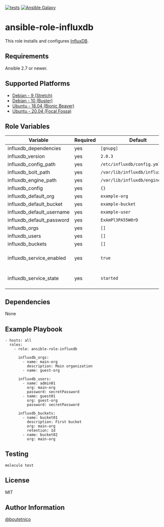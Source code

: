 [![tests](https://github.com/boutetnico/ansible-role-influxdb/workflows/Test%20ansible%20role/badge.svg)](https://github.com/boutetnico/ansible-role-influxdb/actions?query=workflow%3A%22Test+ansible+role%22)
[![Ansible Galaxy](https://img.shields.io/badge/galaxy-boutetnico.influxdb-blue.svg)](https://galaxy.ansible.com/boutetnico/influxdb)


ansible-role-influxdb
=====================

This role installs and configures [InfluxDB](https://docs.influxdata.com/influxdb/v2.0/).

Requirements
------------

Ansible 2.7 or newer.

Supported Platforms
-------------------

- [Debian - 9 (Stretch)](https://wiki.debian.org/DebianStretch)
- [Debian - 10 (Buster)](https://wiki.debian.org/DebianBuster)
- [Ubuntu - 18.04 (Bionic Beaver)](http://releases.ubuntu.com/18.04/)
- [Ubuntu - 20.04 (Focal Fossa)](http://releases.ubuntu.com/20.04/)

Role Variables
--------------

| Variable                  | Required | Default                          | Choices   | Comments                     |
|---------------------------|----------|----------------------------------|-----------|------------------------------|
| influxdb_dependencies     | yes      | `[gnupg]`                        | list      |                              |
| influxdb_version          | yes      | `2.0.3`                          | string    |                              |
| influxdb_config_path      | yes      | `/etc/influxdb/config.yml`       | string    |                              |
| influxdb_bolt_path        | yes      | `/var/lib/influxdb/influxd.bolt` | string    |                              |
| influxdb_engine_path      | yes      | `/var/lib/influxdb/engine`       | string    |                              |
| influxdb_config           | yes      | `{}`                             | dict      |                              |
| influxdb_default_org      | yes      | `example-org`                    | string    |                              |
| influxdb_default_bucket   | yes      | `example-bucket`                 | string    |                              |
| influxdb_default_username | yes      | `example-user`                   | string    |                              |
| influxdb_default_password | yes      | `ExAmPl3PA55W0rD`                | string    |                              |
| influxdb_orgs             | yes      | `[]`                             | list      |                              |
| influxdb_users            | yes      | `[]`                             | list      |                              |
| influxdb_buckets          | yes      | `[]`                             | list      |                              |
| influxdb_service_enabled  | yes      | `true`                           | bool      | Start InfluxDB at boot.      |
| influxdb_service_state    | yes      | `started`                        | bool      | Use `started` or `stopped`.  |

Dependencies
------------

None

Example Playbook
----------------

    - hosts: all
      roles:
        - role: ansible-role-influxdb

          influxdb_orgs:
            - name: main-org
              description: Main organization
            - name: guest-org

          influxdb_users:
            - name: admin01
              org: main-org
              password: secretPassword
            - name: guest01
              org: guest-org
              password: secretPassword

          influxdb_buckets:
            - name: bucket01
              description: First bucket
              org: main-org
              retention: 1d
            - name: bucket02
              org: main-org

Testing
-------

    molecule test

License
-------

MIT

Author Information
------------------

[@boutetnico](https://github.com/boutetnico)
